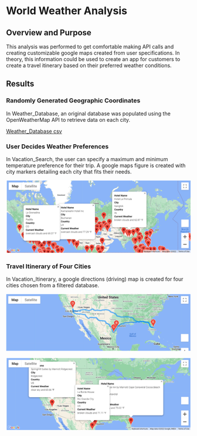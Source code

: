 # World Weather Analysis

## Overview and Purpose

This analysis was performed to get comfortable making API calls and creating customizable google maps created
from user specifications. In theory, this information could be used to create an app for customers to 
create a travel itinerary based on their preferred weather conditions. 

## Results

### Randomly Generated Geographic Coordinates

In Weather_Database, an original database was populated using the OpenWeatherMap API to retrieve data on each city.

[Weather_Database csv](https://github.com/KW0114/world-weather-analysis/blob/e5bc2f2ee09959e7f4437667697e809935e6a325/Weather_Database/WeatherPy_Database.csv)

### User Decides Weather Preferences

In Vacation_Search, the user can specify a maximum and minimum temperature preference for their trip. A google
maps figure is created with city markers detailing each city that fits their needs.

![screenshot](https://github.com/KW0114/world-weather-analysis/blob/e5bc2f2ee09959e7f4437667697e809935e6a325/Vacation_Search/WeatherPy_vacation_map.png)

### Travel Itinerary of Four Cities 

In Vacation_Itinerary, a google directions (driving) map is created for four cities chosen from a filtered 
database.

![screenshot](https://github.com/KW0114/world-weather-analysis/blob/e5bc2f2ee09959e7f4437667697e809935e6a325/Vacation_Itinerary/WeatherPy_travel_map.png)

![screenshot](https://github.com/KW0114/world-weather-analysis/blob/e5bc2f2ee09959e7f4437667697e809935e6a325/Vacation_Itinerary/WeatherPy_travel_map_markers.png)